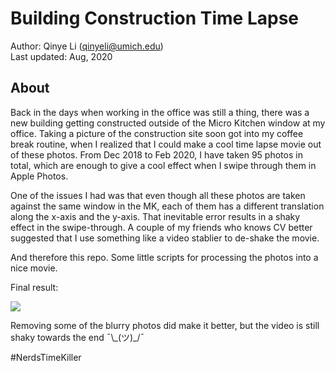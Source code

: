 # Building Construction Time Lapse

Author: Qinye Li (qinyeli@umich.edu)  
Last updated: Aug, 2020

## About

Back in the days when working in the office was still a thing, there was a new building getting constructed outside of the Micro Kitchen window at my office. Taking a picture of the construction site soon got into my coffee break routine, when I realized that I could make a cool time lapse movie out of these photos. From Dec 2018 to Feb 2020, I have taken 95 photos in total, which are enough to give a cool effect when I swipe through them in Apple Photos.

One of the issues I had was that even though all these photos are taken against the same window in the MK, each of them has a different translation along the x-axis and the y-axis. That inevitable error results in a shaky effect in the swipe-through. A couple of my friends who knows CV better suggested that I use something like a video stablier to de-shake the movie.

And therefore this repo. Some little scripts for processing the photos into a nice movie.

Final result:

[![](https://img.youtube.com/vi/uzMYA3KmFLk/0.jpg)](https://www.youtube.com/watch?v=uzMYA3KmFLk)

Removing some of the blurry photos did make it better, but the video is still shaky towards the end ¯\\\_(ツ)_/¯

\#NerdsTimeKiller
